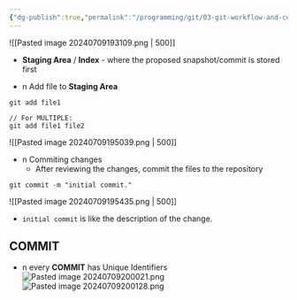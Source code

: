```yaml
---
{"dg-publish":true,"permalink":"/programming/git/03-git-workflow-and-commit/","tags":["programming","Git"]}
---
```



![[Pasted image 20240709193109.png \| 500]]
- __Staging Area__ / __Index__ - where the proposed snapshot/commit is stored first

- n Add file to __Staging Area__
```git
git add file1

// For MULTIPLE:
git add file1 file2
```
![[Pasted image 20240709195039.png \| 500]]

- n Commiting changes
	- After reviewing the changes, commit the files to the repository
```git
git commit -m "initial commit."
```
![[Pasted image 20240709195435.png \| 500]]
- `initial commit` is like the description of the change.



## COMMIT
- n every __COMMIT__ has Unique Identifiers
![Pasted image 20240709200021.png](/img/user/PROGRAMMING/Git/attachments/Pasted%20image%2020240709200021.png)
![Pasted image 20240709200128.png](/img/user/PROGRAMMING/Git/attachments/Pasted%20image%2020240709200128.png)

